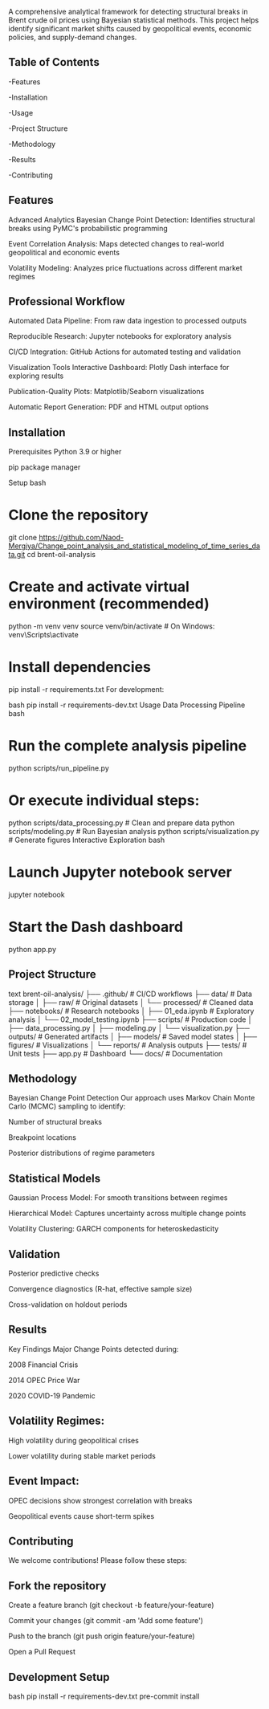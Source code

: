 
A comprehensive analytical framework for detecting structural breaks in Brent crude oil prices using Bayesian statistical methods. This project helps identify significant market shifts caused by geopolitical events, economic policies, and supply-demand changes.

## Table of Contents
-Features

-Installation

-Usage

-Project Structure

-Methodology

-Results

-Contributing


## Features
Advanced Analytics
Bayesian Change Point Detection: Identifies structural breaks using PyMC's probabilistic programming

Event Correlation Analysis: Maps detected changes to real-world geopolitical and economic events

Volatility Modeling: Analyzes price fluctuations across different market regimes

## Professional Workflow
Automated Data Pipeline: From raw data ingestion to processed outputs

Reproducible Research: Jupyter notebooks for exploratory analysis

CI/CD Integration: GitHub Actions for automated testing and validation

Visualization Tools
Interactive Dashboard: Plotly Dash interface for exploring results

Publication-Quality Plots: Matplotlib/Seaborn visualizations

Automatic Report Generation: PDF and HTML output options

## Installation
Prerequisites
Python 3.9 or higher

pip package manager

Setup
bash
# Clone the repository
git clone https://github.com/Naod-Mergiya/Change_point_analysis_and_statistical_modeling_of_time_series_data.git
cd brent-oil-analysis

# Create and activate virtual environment (recommended)
python -m venv venv
source venv/bin/activate  # On Windows: venv\Scripts\activate

# Install dependencies
pip install -r requirements.txt
For development:

bash
pip install -r requirements-dev.txt
Usage
Data Processing Pipeline
bash
# Run the complete analysis pipeline
python scripts/run_pipeline.py

# Or execute individual steps:
python scripts/data_processing.py   # Clean and prepare data
python scripts/modeling.py          # Run Bayesian analysis
python scripts/visualization.py     # Generate figures
Interactive Exploration
bash
# Launch Jupyter notebook server
jupyter notebook

# Start the Dash dashboard
python app.py
## Project Structure
text
brent-oil-analysis/
├── .github/              # CI/CD workflows
├── data/                 # Data storage
│   ├── raw/              # Original datasets
│   └── processed/        # Cleaned data
├── notebooks/            # Research notebooks
│   ├── 01_eda.ipynb      # Exploratory analysis
│   └── 02_model_testing.ipynb
├── scripts/              # Production code
│   ├── data_processing.py
│   ├── modeling.py
│   └── visualization.py
├── outputs/              # Generated artifacts
│   ├── models/           # Saved model states
│   ├── figures/          # Visualizations
│   └── reports/          # Analysis outputs
├── tests/                # Unit tests
├── app.py                # Dashboard
└── docs/                 # Documentation
## Methodology
Bayesian Change Point Detection
Our approach uses Markov Chain Monte Carlo (MCMC) sampling to identify:

Number of structural breaks

Breakpoint locations

Posterior distributions of regime parameters

## Statistical Models
Gaussian Process Model: For smooth transitions between regimes

Hierarchical Model: Captures uncertainty across multiple change points

Volatility Clustering: GARCH components for heteroskedasticity

## Validation
Posterior predictive checks

Convergence diagnostics (R-hat, effective sample size)

Cross-validation on holdout periods

## Results
Key Findings
Major Change Points detected during:

2008 Financial Crisis

2014 OPEC Price War

2020 COVID-19 Pandemic

## Volatility Regimes:

High volatility during geopolitical crises

Lower volatility during stable market periods

## Event Impact:

OPEC decisions show strongest correlation with breaks

Geopolitical events cause short-term spikes


## Contributing
We welcome contributions! Please follow these steps:

## Fork the repository

Create a feature branch (git checkout -b feature/your-feature)

Commit your changes (git commit -am 'Add some feature')

Push to the branch (git push origin feature/your-feature)

Open a Pull Request

## Development Setup
bash
pip install -r requirements-dev.txt
pre-commit install


